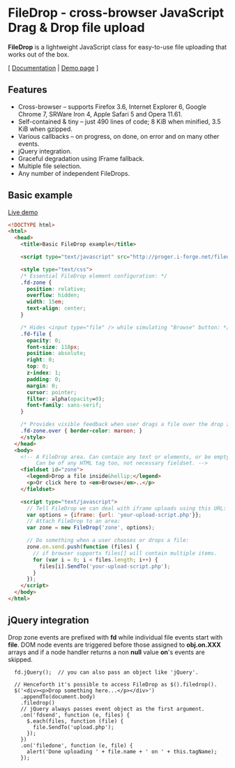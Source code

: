 # FileDrop - cross-browser JavaScript Drag & Drop file upload

**FileDrop** is a lightweight JavaScript class for easy-to-use file uploading that works out of the box.

[ [Documentation](http://proger.i-forge.net/FileDrop_-_cross-browser_JavaScript_Drag-Drop_file_upload/7CC) | [Demo page](http://proger.i-forge.net/%D0%9C%D0%BE%D0%B8%20%D0%BF%D1%80%D0%BE%D0%B3%D0%B8/%D0%92%D0%B5%D0%B1/FileDrop/demo/index.html) ]

## Features

* Cross-browser – supports Firefox 3.6, Internet Explorer 6, Google Chrome 7, SRWare Iron 4, Apple Safari 5 and Opera 11.61.
* Self-contained & tiny – just 490 lines of code; 8 KiB when minified, 3.5 KiB when gzipped.
* Various callbacks – on progress, on done, on error and on many other events.
* jQuery integration.
* Graceful degradation using IFrame fallback.
* Multiple file selection.
* Any number of independent FileDrops.

## Basic example

[Live demo](http://proger.i-forge.net/%D0%9C%D0%BE%D0%B8%20%D0%BF%D1%80%D0%BE%D0%B3%D0%B8/%D0%92%D0%B5%D0%B1/FileDrop/demo/minimum.html)

```HTML
<!DOCTYPE html>
<html>
  <head>
    <title>Basic FileDrop example</title>

    <script type="text/javascript" src="http://proger.i-forge.net/filedrop-min.js"></script>

    <style type="text/css">
    /* Essential FileDrop element configuration: */
    .fd-zone {
      position: relative;
      overflow: hidden;
      width: 15em;
      text-align: center;
    }

    /* Hides <input type="file" /> while simulating "Browse" button: */
    .fd-file {
      opacity: 0;
      font-size: 118px;
      position: absolute;
      right: 0;
      top: 0;
      z-index: 1;
      padding: 0;
      margin: 0;
      cursor: pointer;
      filter: alpha(opacity=0);
      font-family: sans-serif;
    }

    /* Provides visible feedback when user drags a file over the drop zone: */
    .fd-zone.over { border-color: maroon; }
    </style>
  </head>
  <body>
    <!-- A FileDrop area. Can contain any text or elements, or be empty.
         Can be of any HTML tag too, not necessary fieldset. -->
    <fieldset id="zone">
      <legend>Drop a file inside&hellip;</legend>
      <p>Or click here to <em>Browse</em>..</p>
    </fieldset>

    <script type="text/javascript">
      // Tell FileDrop we can deal with iframe uploads using this URL:
      var options = {iframe: {url: 'your-upload-script.php'}};
      // Attach FileDrop to an area:
      var zone = new FileDrop('zone', options);

      // Do something when a user chooses or drops a file:
      zone.on.send.push(function (files) {
        // if browser supports files[] will contain multiple items.
        for (var i = 0; i < files.length; i++) {
          files[i].SendTo('your-upload-script.php');
        }
      });
    </script>
  </body>
</html>
```

## jQuery integration

Drop zone events are prefixed with **fd** while individual file events start with **file**. DOM node events are triggered before those assigned to **obj.on.XXX** arrays and if a node handler returns a non **null** value **on**'s events are skipped.

```JS
  fd.jQuery();  // you can also pass an object like 'jQuery'.

  // Henceforth it's possible to access FileDrop as $().filedrop().
  $('<div><p>Drop something here...</p></div>')
    .appendTo(document.body)
    .filedrop()
    // jQuery always passes event object as the first argument.
    .on('fdsend', function (e, files) {
      $.each(files, function (file) {
        file.SendTo('upload.php');
      });
    })
    .on('filedone', function (e, file) {
      alert('Done uploading ' + file.name + ' on ' + this.tagName);
    });
```
